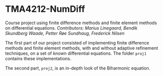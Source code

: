 # TMA4212-NumDiff
Course project using finite difference methods and finite element methods on differential equations.
*Contributors: Marius Linegaard, Bendik Skundberg Waade, Petter Røe Sundhaug, Frederick Nilsen*

The first part of our project consisted of implementing finite difference methods and finite element methods, with and without adaptive refinement techniques, on a set of known differential equations. The folder `proj1` contains these implementations.

The second part, `proj2`, is an in-depth look of the Biharmonic equation.
